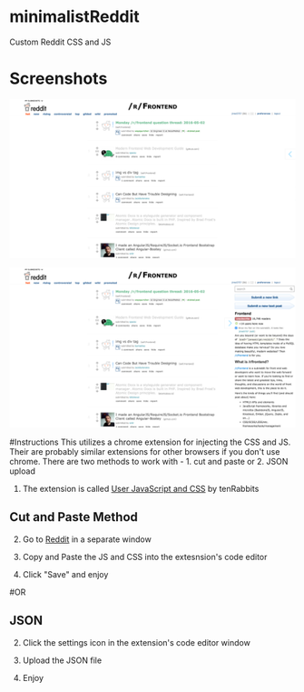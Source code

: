 # minimalistReddit
Custom Reddit CSS and JS

# Screenshots
![Screenshot of Minimalist Reddit](https://github.com/jtree5757/minimalistReddit/blob/master/Screenshots/Reddit-Minimal.png)

![Screenshot of Minimalist Reddit with Sidebar](https://github.com/jtree5757/minimalistReddit/blob/master/Screenshots/Reddit-Minimal-Sidebar.png)

#Instructions
This utilizes a chrome extension for injecting the CSS and JS. Their are probably similar extensions for other browsers if you don't use chrome. There are two methods to work with - 1. cut and paste or 2. JSON upload

1. The extension is called [User JavaScript and CSS](https://chrome.google.com/webstore/detail/user-javascript-and-css/nbhcbdghjpllgmfilhnhkllmkecfmpld) by tenRabbits

## Cut and Paste Method
2. Go to [Reddit](https://reddit.com) in a separate window

3. Copy and Paste the JS and CSS into the extesnsion's code editor

4. Click "Save" and enjoy

#OR

## JSON
2. Click the settings icon in the extension's code editor window

3. Upload the JSON file

4. Enjoy
